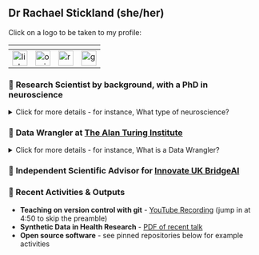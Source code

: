## Dr Rachael Stickland (she/her)

Click on a logo to be taken to my profile:  

| <!-- -->  | <!-- -->  | <!-- -->  | <!-- -->  |
| -------- | ------- |------- |------- |
| [<img height="30" src="https://github.com/RayStick/RayStick/assets/50215726/78a68437-0b09-4a96-b4ab-d78dc9676869" alt="linkedin logo">](https://www.linkedin.com/in/rstickland-phd) | [<img height="30" src="https://github.com/RayStick/RayStick/assets/50215726/706abccc-70d5-483b-b906-1750072c61d9" alt="orcid logo">](https://orcid.org/0000-0003-3398-4272) | [<img height="30" src="https://github.com/RayStick/RayStick/assets/50215726/bce19902-dbee-40d9-b7fe-57cfeee3d305" alt="researchgate logo">](https://www.researchgate.net/profile/Rachael-Stickland) | [<img height="30" src="https://github.com/RayStick/RayStick/assets/50215726/68d77b87-e430-4ee9-bc65-f4a486a43668" alt="googlescholar logo">](https://scholar.google.com/citations?user=r7BTR4cAAAAJ&hl=en)  |


### 🧠 **Research Scientist** by background, with a **PhD in neuroscience**

<details>
  <summary>Click for more details - for instance, What type of neuroscience?</summary> 
  <br />
  
  I specialised in neuroimaging, specifically **Magnetic Resonance Imaging (MRI)**. I have investigated the neural, vascular and metabolic function of the human brain and how these functions change in **Multiple Sclerosis**.  I have developed and refined **methods of measuring brain signals**, examining different interpretations of what these signals tell us about brain health.
</details>

### 🧠 **Data Wrangler** at [The Alan Turing Institute](https://www.turing.ac.uk/people/researchers/rachael-stickland)

<details>
  <summary>Click for more details - for instance, What is a Data Wrangler?</summary> 
  <br />

Data Wranglers can be viewed as a specialised type of data scientist, primarily working in the space between data generators and data analysts. Read more [here](https://the-turing-way.netlify.app/collaboration/research-infrastructure-roles/data-wrangler.html). The research projects I work on use large population health databases (often electronic health records derived from primary care data). This data rarely comes **AI-ready** or **research-ready**. I create re-usable, accessible and efficient analytical workflows to help prepare data for specific use cases. 

</details>

### 🧠  **Independent Scientific Advisor** for [Innovate UK BridgeAI](https://iuk.ktn-uk.org/programme/bridgeai/)
  
### 🧠  Recent Activities & Outputs 
- **Teaching on version control with git** - [YouTube Recording](https://www.youtube.com/watch?v=z9-qAGq78qE) (jump in at 4:50 to skip the preamble)
- **Synthetic Data in Health Research** - [PDF of recent talk](https://zenodo.org/records/10561361)
- **Open source software** - see pinned repositories below for example activities




